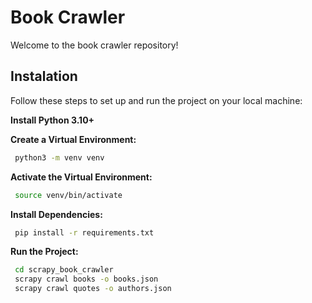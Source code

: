 # Book Crawler

Welcome to the book crawler repository!

## Instalation

Follow these steps to set up and run the project on your local machine:

**Install Python 3.10+**

**Create a Virtual Environment:**

```sh
 python3 -m venv venv
```

**Activate the Virtual Environment:**

```sh
 source venv/bin/activate
```

**Install Dependencies:**

```sh
 pip install -r requirements.txt
```

**Run the Project:**

```sh
 cd scrapy_book_crawler
 scrapy crawl books -o books.json
 scrapy crawl quotes -o authors.json
```
